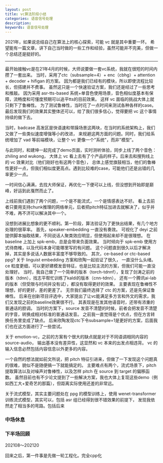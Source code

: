 ```yaml
---
layout: post
title: vc算法阶段小结
categories: 语音信号处理
description: 
keywords: 语音信号处理
---
```



2021年，如果说总结自己在算法上的核心探索，可能 vc 就是其中重要一环。
希望能有一篇文章，讲下自己当时做的一些工作和经验，虽然可能并不完美，但做一个总结还是挺好的。

---

最开始接触vc是在21年4月的时候，大师说要做一套vc系统，我就在很短的时间内攒了一套出来。
当时，采用了ctc（subsample=4）+ enc（cbhg）+ attention + decoder + hifigan 的方案。
因为都是我们已经有的模块，所以即使流程比较长，但搭建并不费事。
虽然这只是一个快速验证方案，我们还是经过了一些思考和推敲。
因为采用 asr-tts-based 系统+单音色使用场景，音色相似度基本有保障，流畅度和可懂度预期可以追平tts的目前效果。
这样 vc 面临的挑战大体上就只剩下了鲁棒性。
为了测试鲁棒性，当时花了一点时间来测试各种各样的case。
最后发现我们的效果其实整体还可以，给了我们很多信心，觉得要把 vc 这个事情持续的做下去。

当时，badcase 高发区是快语速和带躁场景这两块，在当时的系统架构上，我们又做了一些类似速度增强等小的改进，
来规避这两方面的问题。同时，我们给系统增加了 vad 等前端模块，让整个 vc 更像一个"系统"，而非"模型"。

与此同时，和建坤一起完成了demo页面，实时测听体验，同步上线了两个音色：zhiling and wukong，
大体上 vc 看上去有了个产品的样子。后来去和搜狗线上的 vc 效果对比（他们刚好也有这两个音色），
总体上感觉旗鼓相当，他们的鲁棒性更好一点，但我们相似度更高点。遇到比较难的case，可能他们还是出错的几率更少一点。

一时间信心满满，去找大师保证，再优化一下便可以上线，但没想到开始即是巅峰，好运到此戛然而止了。

上线前我们遇到了两个问题，一个是不能流式，一个是情感表达不好。
看上去前者只要用支持chunk推理的网络单元，后者把pitch特征加进去就解决了，似乎并不难，再不济可以解决其中一个。

没想到进展比想象的更不顺利。第一阶段，算法验证为了更快出结果，有几个地方处理的很草率。
首先，speaker-embedding 一直没有奏效。
可视化了 deyi 之前提供脚本抽取结果，不同说话人聚类效应明显，但使用起来却不是很理想。
在 baseline 上加上 spk-emb，总是会带来负面效果。
当时倾向于 spk-emb 使用方式待商榷，以及代码本身可能哪里写的有问题。
这个问题直到很久以后才解决掉，其实是多说话人数据丰富度不够导致的。
其次，ce-based or ctc-based ppg? 关于 linguist embedding 方案和欣陶一起验证了很久，
一直没什么头绪。ce 粒度更细，可以更好建模发音特征，也是比较主流的方案，但我们可能一直没处理好。
当时，我自己做了一个简单的版本（torch-tdnnf），复现了剑涛之前的版本（tdnn），找志平帮忙训练了kaldi的版本（cnn-tdnn），
还有一个腾讯ai-lab的版本（但受限与时间并没有试），都没有取得更好的效果。
主要表现在鲁棒性不理想，好的更好，差的更差了。
无奈我们最终选择了 ctc 的方案，还是先保证鲁棒性。
后来在创新项目评选中，大家提出了让vc能满足多方言和外文的需求，我们又发现之前的baseline效果很不行。
其表现是在发其他语音时，还带有浓重的普通话的腔调。
当时的方案下，source 发音不清楚的时候，前者会把发音不清楚的字音，转换成相对标准的普通话发音。
之前我一直觉得是个优点，但在方言转换任务里变成了缺点。
后来欣陶发现ctc下令subsample=1是更好的方案，后面我们也在这方面进行了一些尝试。

关于 emotion-vc，之前的方案有个很大的缺点就是对于不同语调相同内容的source-audio，
输出基本没有差异性，这显然和 vc 本来的出发点相违背。
vc 的输入信息必然包括内容信息以外更多的内容。

一个自然的想法就如前文所说，把 pitch 特征引进来，但做了一下发现这个问题真的很难，貌似不是随便搞一下就能搞定的。
主要难点有两个，流式场景下，pitch 提取算法以及对噪声对鲁棒性，以及怎样 pitch 在 source 到 target 的偏移函数。
虽然目前也有不少论文提到了一些解决方案，我也大体上复现这些demo（例如西工大+爱奇艺的那篇），但距离实际使用还差的非常远。

关于流式模型，其实主要问题处在 ppg 的模型训练上，使用 wenet-transformer 训练流式模型，其实可以，包括 asr 组已经得到很不错效果的前提下，
发现我依然走了相当多的弯路。包括后来

### 中场休息

### 下半场回顾
202108～202120

回来之后，第一件事是先做一轮工程化。完全cpp化

